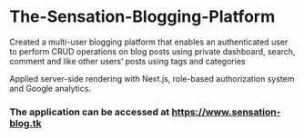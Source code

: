 # The-Sensation-Blogging-Platform
Created a multi-user blogging platform that enables an authenticated user to perform CRUD operations on blog posts using private dashboard, search, comment and like other users’ posts using tags and categories 

Applied server-side rendering with Next.js, role-based authorization system and Google analytics.

### The application can be accessed at https://www.sensation-blog.tk
